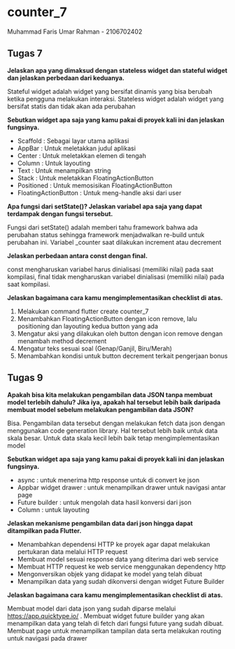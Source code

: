 # counter_7

Muhammad Faris Umar Rahman - 2106702402

## Tugas 7

**Jelaskan apa yang dimaksud dengan stateless widget dan stateful widget dan jelaskan perbedaan dari keduanya.**

 Stateful widget adalah widget yang bersifat dinamis yang bisa berubah ketika pengguna melakukan interaksi. Stateless widget adalah widget yang bersifat statis dan tidak akan ada perubahan
 
**Sebutkan widget apa saja yang kamu pakai di proyek kali ini dan jelaskan fungsinya.**

 - Scaffold : Sebagai layar utama aplikasi
 - AppBar : Untuk meletakkan judul aplikasi
 - Center : Untuk meletakkan elemen di tengah
 - Column : Untuk layouting
 - Text : Untuk menampilkan string
 - Stack : Untuk meletakkan FloatingActionButton
 - Positioned : Untuk memosisikan FloatingActionButton
 - FloatingActionButton : Untuk meng-handle aksi dari user
 
**Apa fungsi dari setState()? Jelaskan variabel apa saja yang dapat terdampak dengan fungsi tersebut.**
 
 Fungsi dari setState() adalah memberi tahu framework bahwa ada perubahan status sehingga framework menjadwalkan re-build untuk perubahan ini. Variabel _counter saat dilakukan increment atau decrement
 
**Jelaskan perbedaan antara const dengan final.**
 
 const mengharuskan variabel harus dinialisasi (memiliki nilai) pada saat kompilasi, final tidak mengharuskan variabel dinialisasi (memiliki nilai) pada saat kompilasi.
 
**Jelaskan bagaimana cara kamu mengimplementasikan checklist di atas.**

1. Melakukan command flutter create counter_7
2. Menambahkan FloatingActionButton dengan icon remove, lalu positioning dan layouting kedua button yang ada
3. Mengatur aksi yang dilakukan oleh button dengan icon remove dengan menambah method decrement
4. Mengatur teks sesuai soal (Genap/Ganjil, Biru/Merah)
5. Menambahkan kondisi untuk button decrement terkait pengerjaan bonus


## Tugas 9

**Apakah bisa kita melakukan pengambilan data JSON tanpa membuat model terlebih dahulu? Jika iya, apakah hal tersebut lebih baik daripada membuat model sebelum melakukan pengambilan data JSON?**

Bisa. Pengambilan data tersebut dengan melakukan fetch data json dengan menggunakan code generation library. Hal tersebut lebih baik untuk data skala besar. Untuk data skala kecil lebih baik tetap mengimplementasikan model

**Sebutkan widget apa saja yang kamu pakai di proyek kali ini dan jelaskan fungsinya.**

- async : untuk menerima http response untuk di convert ke json
- Appbar widget drawer : untuk menampilkan drawer untuk navigasi antar page
- Future builder : untuk mengolah data hasil konversi dari json
- Column : untuk layouting

**Jelaskan mekanisme pengambilan data dari json hingga dapat ditampilkan pada Flutter.**

- Menambahkan dependensi HTTP ke proyek agar dapat melakukan pertukaran data melalui HTTP request
- Membuat model sesuai response data yang diterima dari web service
- Membuat HTTP request ke web service menggunakan dependency http
- Mengonversikan objek yang didapat ke model yang telah dibuat
- Menampilkan data yang sudah dikonversi dengan widget Future Builder


**Jelaskan bagaimana cara kamu mengimplementasikan checklist di atas.**

Membuat model dari data json yang sudah diparse melalui https://app.quicktype.io/ . Membuat widget future builder yang akan menampilkan data yang telah di fetch dari fungsi future yang sudah dibuat. Membuat page untuk menampilkan tampilan data serta melakukan routing untuk navigasi pada drawer

